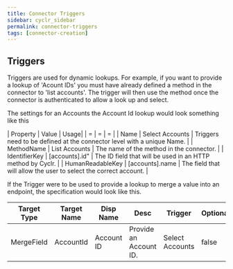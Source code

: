 ```yaml
---
title: Connector Triggers
sidebar: cyclr_sidebar
permalink: connector-triggers
tags: [connector-creation]
---
```


## Triggers

Triggers are used for dynamic lookups. For example, if you want to provide a lookup of 'Acount IDs' you must have already defined a method in the connector to 'list accounts'.  The trigger will then use the method once the connector is authenticated to allow a look up and select.

The settings for an Accounts the Account Id lookup would look something like this


| Property | Value | Usage|
| = | = | = |
| Name | Select Accounts | Triggers need to be defined at the connector level with a unique Name. |
| MethodName | List Accounts | The name of the method in the connector. | 
| IdentifierKey | [accounts].id" |  The ID field that will be used in an HTTP method by Cyclr. |
| HumanReadableKey | [accounts].name | The field that will allow the user to select the correct account. |

If the Trigger were to be used to provide a lookup to merge a value into an endpoint, the specification would look like this.

| Target Type | Target Name | Disp Name | Desc | Trigger | Optional | Hiden | Value |
| --- | --- | --- | --- | --- | --- | --- | --- |
| MergeField| AccountId | Account ID | Provide an Account ID. | Select Accounts | false | false | NA |




